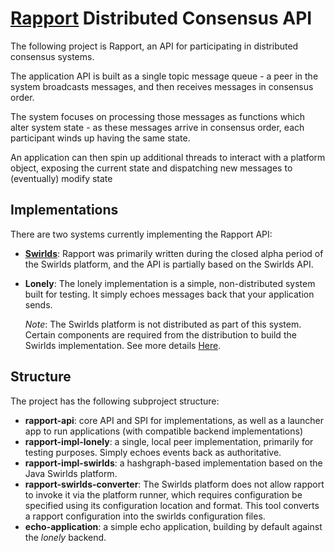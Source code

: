 # [Rapport](https://en.wiktionary.org/wiki/rapport) Distributed Consensus API

The following project is Rapport, an API for participating in distributed consensus systems.

The application API is built as a single topic message queue - a peer in the system broadcasts messages, and then receives messages in consensus order.

The system focuses on processing those messages as functions which alter system state - as these messages arrive in consensus order, each participant
winds up having the same state.

An application can then spin up additional threads to interact with a platform object, exposing the current state and dispatching new messages to 
(eventually) modify state

## Implementations

There are two systems currently implementing the Rapport API:

- [**Swirlds**](http://swirds.com): Rapport was primarily written during the closed alpha period of the Swirlds platform, and the API is partially based on the Swirlds API.
- **Lonely**: The lonely implementation is a simple, non-distributed system built for testing. It simply echoes messages back that your application sends.

   _Note_: The Swirlds platform is not distributed as part of this system. Certain components are required from the distribution to build the Swirlds implementation. See more details [Here](./rapport-impl-swirds/README.md).

## Structure

The project has the following subproject structure:

- **rapport-api**: core API and SPI for implementations, as well as a launcher app to run applications (with compatible backend implementations)
- **rapport-impl-lonely**: a single, local peer implementation, primarily for testing purposes. Simply echoes events back as authoritative.
- **rapport-impl-swirlds**: a hashgraph-based implementation based on the Java Swirlds platform.
- **rapport-swirlds-converter**: The Swirlds platform does not allow rapport to invoke it via the platform runner, which requires configuration be specified using its configuration location and format. This tool converts a rapport configuration into the swirlds configuration files.
- **echo-application**: a simple echo application, building by default against the *lonely* backend.

